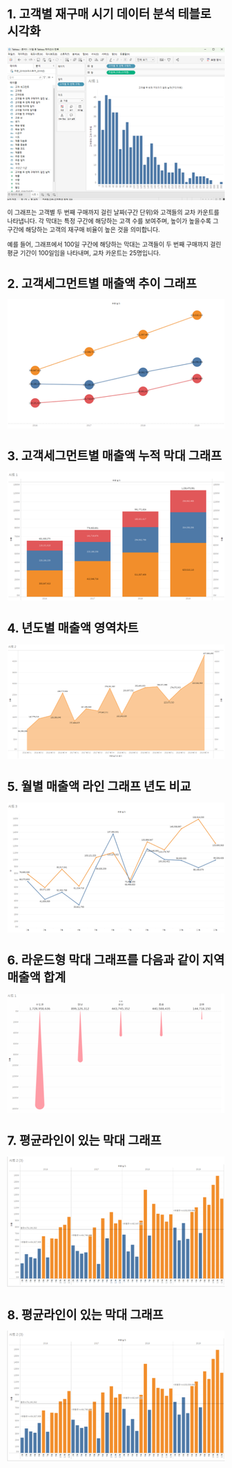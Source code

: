 # 1. 고객별 재구매 시기 데이터 분석 테블로 시각화

![히스토그램](히스토그램.png)


이 그래프는 고객별 두 번째 구매까지 걸린 날짜(구간 단위)와 고객들의 교차 카운트를 나타냅니다. 각 막대는 특정 구간에 해당하는 고객 수를 보여주며, 높이가 높을수록 그 구간에 해당하는 고객의 재구매 비율이 높은 것을 의미합니다. 

예를 들어, 그래프에서 100일 구간에 해당하는 막대는 고객들이 두 번째 구매까지 걸린 평균 기간이 100일임을 나타내며, 교차 카운트는 25명입니다.


# 2. 고객세그먼트별 매출액 추이 그래프

![매출액 그래프](그래프.png)


# 3. 고객세그먼트별 매출액 누적 막대 그래프

![누적 막대 그래프](막대그래프.png)


# 4. 년도별 매출액 영역차트 

![영역차트 그래프](영역차트.png)


# 5. 월별 매출액 라인 그래프 년도 비교

![년도 비교 그래프](연도비교.png)


# 6. 라운드형 막대 그래프를 다음과 같이 지역 매출액 합계

![라운드형 막대 그래프](물방울.png)



# 7. 평균라인이 있는 막대 그래프

![평균라인이 있는 막대 그래프](평균기준차트.png)


# 8. 평균라인이 있는 막대 그래프

![평균라인이 있는 막대 그래프](평균기준차트.png)



